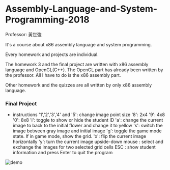 # Assembly-Language-and-System-Programming-2018
Professor: 黃世強

It's a course about x86 assembly language and system programming.

Every homework and projects are individual.

The homework 3 and the final project are written with x86 assembly language and OpenGL(C++). The OpenGL part has already been written by the professor. All I have to do is the x86 assembly part.

Other homework and the quizzes are all written by only x86 assembly language.


### Final Project

* instructions
	'1','2','3','4' and '5': change image point size
	'8': 2x4
	'9': 4x8
	'0': 8x8
	'i': toggle to show or hide the student ID
	'a': change the current image to back to the initial flower and change it to yellow
	's': switch the image between gray image and initial image
	'g': toggle the game mode state. If in game mode, show the grid.
	'x': flip the current image horizontally
	'y': turn the current image upside-down
	mouse : select and exchange the images for two selected grid cells
	ESC : show student information and press Enter to quit the program

![demo](https://imgur.com/kqn7kvT.gif)